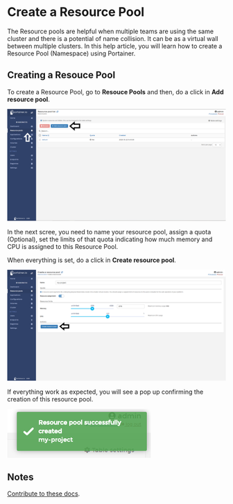 # Create a Resource Pool

The Resource pools are helpful when multiple teams are using the same cluster and there is a potential of name collision. It can be as a virtual wall between multiple clusters. In this help article, you will learn how to create a Resource Pool (Namespace) using Portainer.

## Creating a Resouce Pool

To create a Resource Pool, go to <b>Resouce Pools</b> and then, do a click in <b>Add resource pool</b>.

![resource_pool](assets/create-1.png)

In the next scree, you need to name your resource pool, assign a quota (Optional), set the limits of that quota indicating how much memory and CPU is assigned to this Resource Pool.

When everything is set, do a click in <b>Create resource pool</b>.

![resource_pool](assets/create-2.png)

If everything work as expected, you will see a pop up confirming the creation of this resource pool.

![resource_pool](assets/create-3.png)

## Notes

[Contribute to these docs](https://github.com/portainer/portainer-docs/blob/master/contributing.md).